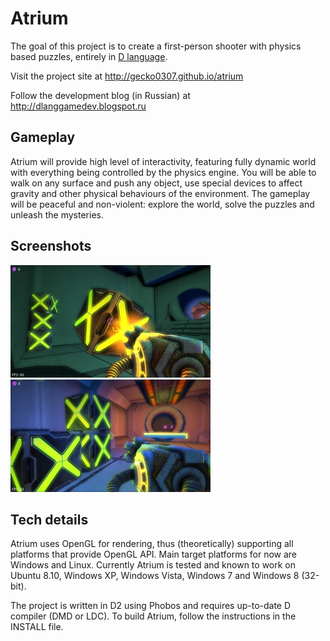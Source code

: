 Atrium
======
The goal of this project is to create a first-person shooter with physics based puzzles, entirely in [D language](http://dlang.org).

Visit the project site at http://gecko0307.github.io/atrium

Follow the development blog (in Russian) at http://dlanggamedev.blogspot.ru

Gameplay
--------
Atrium will provide high level of interactivity, featuring fully dynamic world with everything being controlled by the physics engine. You will be able to walk on any surface and push any object, use special devices to affect gravity and other physical behaviours of the environment. The gameplay will be peaceful and non-violent: explore the world, solve the puzzles and unleash the mysteries.

Screenshots
-----------
[![Screenshot1](/screenshots/003_thumb.jpg)](/screenshots/003.jpg)
[![Screenshot1](/screenshots/004_thumb.jpg)](/screenshots/004.jpg)

Tech details
------------
Atrium uses OpenGL for rendering, thus (theoretically) supporting all platforms that provide OpenGL API. Main target platforms for now are Windows and Linux. Currently Atrium is tested and known to work on Ubuntu 8.10, Windows XP, Windows Vista, Windows 7 and Windows 8 (32-bit).

The project is written in D2 using Phobos and requires up-to-date D compiler (DMD or LDC). To build Atrium, follow the instructions in the INSTALL file.
